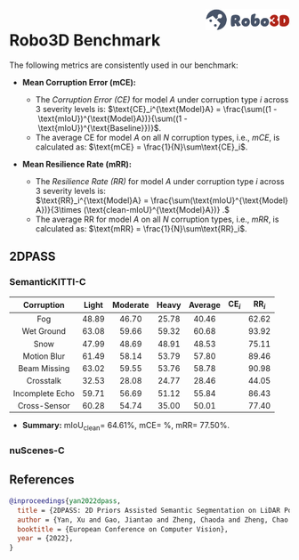 <img src="../figs/logo2.png" align="right" width="30%">

# Robo3D Benchmark

The following metrics are consistently used in our benchmark:

- **Mean Corruption Error (mCE):**
  - The *Corruption Error (CE)* for model $A$ under corruption type $i$ across 3 severity levels is:
  $\text{CE}_i^{\text{Model}A} = \frac{\sum((1 - \text{mIoU})^{\text{Model}A})}{\sum((1 - \text{mIoU})^{\text{Baseline}})}$.
  - The average CE for model $A$ on all $N$ corruption types, i.e., *mCE*, is calculated as: $\text{mCE} = \frac{1}{N}\sum\text{CE}_i$.
  
- **Mean Resilience Rate (mRR):**
  - The *Resilience Rate (RR)* for model $A$ under corruption type $i$ across 3 severity levels is:
  $\text{RR}_i^{\text{Model}A} = \frac{\sum(\text{mIoU}^{\text{Model}A})}{3\times (\text{clean-mIoU}^{\text{Model}A})} .$
  - The average RR for model $A$ on all $N$ corruption types, i.e., *mRR*, is calculated as: $\text{mRR} = \frac{1}{N}\sum\text{RR}_i$.


## 2DPASS

### SemanticKITTI-C
| Corruption      | Light | Moderate | Heavy | Average | $\text{CE}_i$ | $\text{RR}_i$ |
| :-------------: | :---: | :------: | :---: | :-----: | :-----------: | :-----------: |
| Fog             | 48.89 | 46.70 | 25.78 | 40.46 | | 62.62 |
| Wet Ground      | 63.08 | 59.66 | 59.32 | 60.68 | | 93.92 |
| Snow            | 47.99 | 48.69 | 48.91 | 48.53 | | 75.11 |
| Motion Blur     | 61.49 | 58.14 | 53.79 | 57.80 | | 89.46 |
| Beam Missing    | 63.02 | 59.55 | 53.76 | 58.78 | | 90.98 |
| Crosstalk       | 32.53 | 28.08 | 24.77 | 28.46 | | 44.05 |
| Incomplete Echo | 59.71 | 56.69 | 51.12 | 55.84 | | 86.43 |
| Cross-Sensor    | 60.28 | 54.74 | 35.00 | 50.01 | | 77.40 |

- **Summary:** $\text{mIoU}_{\text{clean}} =$ 64.61%, $\text{mCE} =$ %, $\text{mRR} =$ 77.50%.


### nuScenes-C



## References

```bib
@inproceedings{yan2022dpass,
  title = {2DPASS: 2D Priors Assisted Semantic Segmentation on LiDAR Point Clouds},
  author = {Yan, Xu and Gao, Jiantao and Zheng, Chaoda and Zheng, Chao and Zhang, Ruimao and Cui, Shuguang and Li, Zhen},
  booktitle = {European Conference on Computer Vision},
  year = {2022},
}
```
